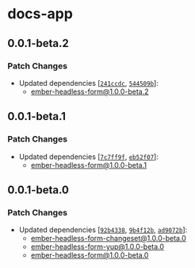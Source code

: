 # docs-app

## 0.0.1-beta.2

### Patch Changes

- Updated dependencies [[`241ccdc`](https://github.com/CrowdStrike/ember-headless-form/commit/241ccdcedaf52d8af8b3f366b61d3055e9e38fc9), [`544509b`](https://github.com/CrowdStrike/ember-headless-form/commit/544509b256fb171e62cc74b2cba2b2f32faa6f35)]:
  - ember-headless-form@1.0.0-beta.2

## 0.0.1-beta.1

### Patch Changes

- Updated dependencies [[`7c7ff9f`](https://github.com/CrowdStrike/ember-headless-form/commit/7c7ff9f47a24eeddd9ac8f9a4c2643eb5e500582), [`eb52f07`](https://github.com/CrowdStrike/ember-headless-form/commit/eb52f0756ed85b34943737248ee0dc569b5408f1)]:
  - ember-headless-form@1.0.0-beta.1

## 0.0.1-beta.0

### Patch Changes

- Updated dependencies [[`92b4338`](https://github.com/CrowdStrike/ember-headless-form/commit/92b4338811cd4dbd824f84e018fbd8eb308a5517), [`9b4f12b`](https://github.com/CrowdStrike/ember-headless-form/commit/9b4f12b2343402f6c11e43fd550c4e484d6ae182), [`ad9072b`](https://github.com/CrowdStrike/ember-headless-form/commit/ad9072bd02cb38a75a1d05efdfefb88dc827cade)]:
  - ember-headless-form-changeset@1.0.0-beta.0
  - ember-headless-form-yup@1.0.0-beta.0
  - ember-headless-form@1.0.0-beta.0
